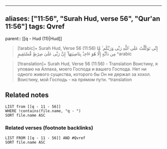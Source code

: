 
---
aliases: ["11:56", "Surah Hud, verse 56", "Qur'an 11:56"]
tags: Qvref
---

parent:: [[q - Hud (11)|Hud]]

> [!arabic]+ Surah Hud, Verse 56 (11:56)
> <span class="quran-arabic">إِنِّى تَوَكَّلْتُ عَلَى ٱللَّهِ رَبِّى وَرَبِّكُم ۚ مَّا مِن دَآبَّةٍ إِلَّا هُوَ ءَاخِذٌۢ بِنَاصِيَتِهَآ ۚ إِنَّ رَبِّى عَلَىٰ صِرَٰطٍ مُّسْتَقِيمٍ</span>
^arabic

> [!translation]+ Surah Hud, Verse 56 (11:56) - Translation
> Воистину, я уповаю на Аллаха, моего Господа и вашего Господа. Нет ни одного живого существа, которого бы Он не держал за хохол. Воистину, мой Господь - на прямом пути.
^translation



## Related notes
```dataview
LIST from [[q - 11 - 56]]
WHERE !contains(file.name, "q - ")
SORT file.name ASC
```

### Related verses (footnote backlinks)
```dataview
LIST FROM [[q - 11 - 56]] AND #Qvref
SORT file.name ASC
```


